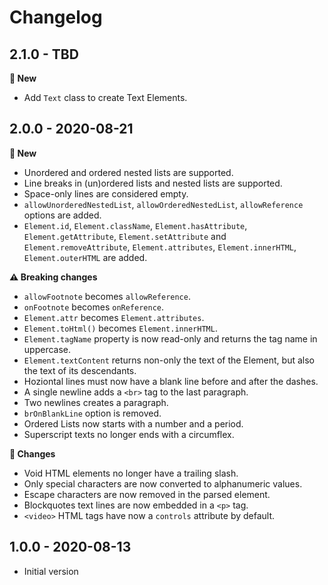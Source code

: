 # Changelog

## 2.1.0 - TBD

**🌟 New**

- Add `Text` class to create Text Elements.


## 2.0.0 - 2020-08-21

**🌟 New**
- Unordered and ordered nested lists are supported.
- Line breaks in (un)ordered lists and nested lists are supported.
- Space-only lines are considered empty.
- `allowUnorderedNestedList`, `allowOrderedNestedList`, `allowReference` options are added.
- `Element.id`, `Element.className`,  `Element.hasAttribute`, `Element.getAttribute`, `Element.setAttribute` and `Element.removeAttribute`, `Element.attributes`, `Element.innerHTML`, `Element.outerHTML` are added.


**⚠ Breaking changes**
- `allowFootnote` becomes `allowReference`.
- `onFootnote` becomes `onReference`.
- `Element.attr` becomes `Element.attributes`.
- `Element.toHtml()` becomes `Element.innerHTML`.
- `Element.tagName` property is now read-only and returns the tag name in uppercase.
- `Element.textContent` returns non-only the text of the Element, but also the text of its descendants.
- Hoziontal lines must now have a blank line before and after the dashes.
- A single newline adds a `<br>` tag to the last paragraph.
- Two newlines creates a paragraph.
- `brOnBlankLine` option is removed.
- Ordered Lists now starts with a number and a period.
- Superscript texts no longer ends with a circumflex.

**🔧 Changes**
- Void HTML elements no longer have a trailing slash.
- Only special characters are now converted to alphanumeric values.
- Escape characters are now removed in the parsed element.
- Blockquotes text lines are now embedded in a `<p>` tag.
- `<video>` HTML tags have now a `controls` attribute by default.


## 1.0.0 - 2020-08-13
- Initial version